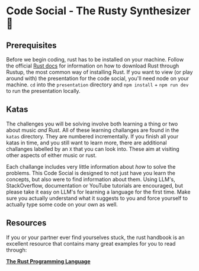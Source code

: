 # Code Social - The Rusty Synthesizer 🎹

## Prerequisites
Before we begin coding, rust has to be installed on your machine. Follow the official [Rust docs](https://www.rust-lang.org/learn/get-started) for information on how to download Rust through Rustup, the most common way of installing Rust. If you want to view (or play around with) the presentation for the code social, you'll need node on your machine. `cd` into the `presentation` directory and `npm install` + `npm run dev` to run the presentation locally.

## Katas
The challenges you will be solving involve both learning a thing or two about music _and_ Rust. All of these learning challanges are found in the `katas` directory. They are numbered incrementally. If you finish all your katas in time, and you still want to learn more, there are additional challanges labelled by an `X` that you can look into. These aim at visiting other aspects of either music or rust.

Each challange includes very little information about _how_ to solve the problems. This Code Social is designed to not just have you learn the concepts, but also were to find information about them. Using LLM's, StackOverflow, documentation or YouTube tutorials are encouraged, but please take it easy on LLM's for learning a language for the first time. Make sure you actually understand what it suggests to you and force yourself to actually type some code on your own as well.


## Resources
If you or your partner ever find yourselves stuck, the rust handbook is an excellent resource that contains many great examples for you to read through:

__[The Rust Programming Language](https://doc.rust-lang.org/book/)__